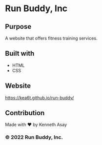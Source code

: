 # Run Buddy, Inc

## Purpose
A website that offers fitness training services.

## Built with
* HTML
* CSS

## Website
https://kea6t.github.io/run-buddy/

## Contribution
Made with ❤️ by Kenneth Asay

###  &copy; 2022 Run Buddy, Inc.
